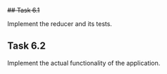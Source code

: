 ~~## Task 6.1~~

Implement the reducer and its tests.

## Task 6.2

Implement the actual functionality of the application.